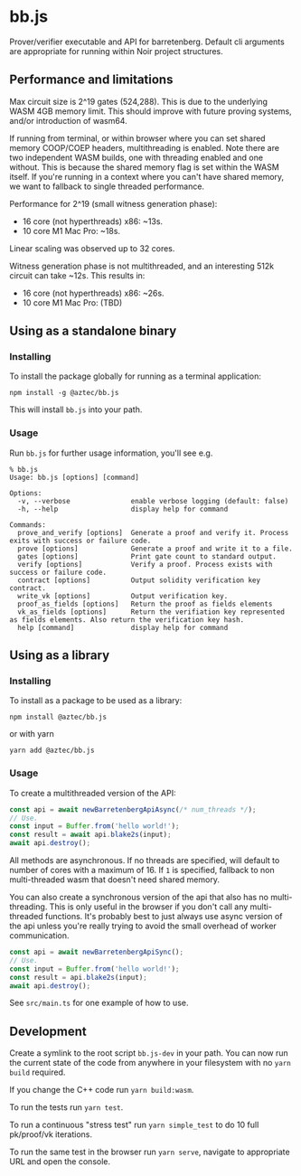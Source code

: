 # bb.js

Prover/verifier executable and API for barretenberg. Default cli arguments are appropriate for running within Noir
project structures.

## Performance and limitations

Max circuit size is 2^19 gates (524,288). This is due to the underlying WASM 4GB memory limit. This should improve
with future proving systems, and/or introduction of wasm64.

If running from terminal, or within browser where you can set shared memory COOP/COEP headers, multithreading is enabled.
Note there are two independent WASM builds, one with threading enabled and one without. This is because the shared
memory flag is set within the WASM itself. If you're running in a context where you can't have shared memory, we want
to fallback to single threaded performance.

Performance for 2^19 (small witness generation phase):

- 16 core (not hyperthreads) x86: ~13s.
- 10 core M1 Mac Pro: ~18s.

Linear scaling was observed up to 32 cores.

Witness generation phase is not multithreaded, and an interesting 512k circuit can take ~12s. This results in:

- 16 core (not hyperthreads) x86: ~26s.
- 10 core M1 Mac Pro: (TBD)

## Using as a standalone binary

### Installing

To install the package globally for running as a terminal application:

```
npm install -g @aztec/bb.js
```

This will install `bb.js` into your path.

### Usage

Run `bb.js` for further usage information, you'll see e.g.

```
% bb.js
Usage: bb.js [options] [command]

Options:
  -v, --verbose               enable verbose logging (default: false)
  -h, --help                  display help for command

Commands:
  prove_and_verify [options]  Generate a proof and verify it. Process exits with success or failure code.
  prove [options]             Generate a proof and write it to a file.
  gates [options]             Print gate count to standard output.
  verify [options]            Verify a proof. Process exists with success or failure code.
  contract [options]          Output solidity verification key contract.
  write_vk [options]          Output verification key.
  proof_as_fields [options]   Return the proof as fields elements
  vk_as_fields [options]      Return the verifiation key represented as fields elements. Also return the verification key hash.
  help [command]              display help for command
```

## Using as a library

### Installing

To install as a package to be used as a library:

```
npm install @aztec/bb.js
```

or with yarn

```
yarn add @aztec/bb.js
```

### Usage

To create a multithreaded version of the API:

```typescript
const api = await newBarretenbergApiAsync(/* num_threads */);
// Use.
const input = Buffer.from('hello world!');
const result = await api.blake2s(input);
await api.destroy();
```

All methods are asynchronous. If no threads are specified, will default to number of cores with a maximum of 16.
If `1` is specified, fallback to non multi-threaded wasm that doesn't need shared memory.

You can also create a synchronous version of the api that also has no multi-threading. This is only useful in the
browser if you don't call any multi-threaded functions. It's probably best to just always use async version of the api
unless you're really trying to avoid the small overhead of worker communication.

```typescript
const api = await newBarretenbergApiSync();
// Use.
const input = Buffer.from('hello world!');
const result = api.blake2s(input);
await api.destroy();
```

See `src/main.ts` for one example of how to use.

## Development

Create a symlink to the root script `bb.js-dev` in your path. You can now run the current state of the code from
anywhere in your filesystem with no `yarn build` required.

If you change the C++ code run `yarn build:wasm`.

To run the tests run `yarn test`.

To run a continuous "stress test" run `yarn simple_test` to do 10 full pk/proof/vk iterations.

To run the same test in the browser run `yarn serve`, navigate to appropriate URL and open the console.
